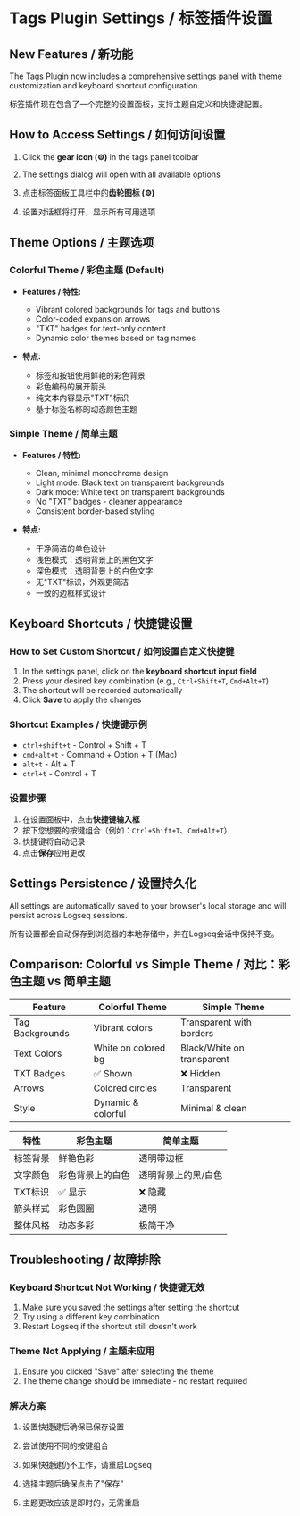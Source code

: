 # Tags Plugin Settings / 标签插件设置

## New Features / 新功能

The Tags Plugin now includes a comprehensive settings panel with theme customization and keyboard shortcut configuration.

标签插件现在包含了一个完整的设置面板，支持主题自定义和快捷键配置。

## How to Access Settings / 如何访问设置

1. Click the **gear icon (⚙️)** in the tags panel toolbar
2. The settings dialog will open with all available options

1. 点击标签面板工具栏中的**齿轮图标 (⚙️)**
2. 设置对话框将打开，显示所有可用选项

## Theme Options / 主题选项

### Colorful Theme / 彩色主题 (Default)

- **Features / 特性:**
  - Vibrant colored backgrounds for tags and buttons
  - Color-coded expansion arrows
  - "TXT" badges for text-only content
  - Dynamic color themes based on tag names

- **特点:**
  - 标签和按钮使用鲜艳的彩色背景
  - 彩色编码的展开箭头
  - 纯文本内容显示"TXT"标识
  - 基于标签名称的动态颜色主题

### Simple Theme / 简单主题

- **Features / 特性:**
  - Clean, minimal monochrome design
  - Light mode: Black text on transparent backgrounds
  - Dark mode: White text on transparent backgrounds
  - No "TXT" badges - cleaner appearance
  - Consistent border-based styling

- **特点:**
  - 干净简洁的单色设计
  - 浅色模式：透明背景上的黑色文字
  - 深色模式：透明背景上的白色文字
  - 无"TXT"标识，外观更简洁
  - 一致的边框样式设计

## Keyboard Shortcuts / 快捷键设置

### How to Set Custom Shortcut / 如何设置自定义快捷键

1. In the settings panel, click on the **keyboard shortcut input field**
2. Press your desired key combination (e.g., `Ctrl+Shift+T`, `Cmd+Alt+T`)
3. The shortcut will be recorded automatically
4. Click **Save** to apply the changes

### Shortcut Examples / 快捷键示例

- `ctrl+shift+t` - Control + Shift + T
- `cmd+alt+t` - Command + Option + T (Mac)
- `alt+t` - Alt + T
- `ctrl+t` - Control + T

### 设置步骤

1. 在设置面板中，点击**快捷键输入框**
2. 按下您想要的按键组合（例如：`Ctrl+Shift+T`、`Cmd+Alt+T`）
3. 快捷键将自动记录
4. 点击**保存**应用更改

## Settings Persistence / 设置持久化

All settings are automatically saved to your browser's local storage and will persist across Logseq sessions.

所有设置都会自动保存到浏览器的本地存储中，并在Logseq会话中保持不变。

## Comparison: Colorful vs Simple Theme / 对比：彩色主题 vs 简单主题

| Feature | Colorful Theme | Simple Theme |
|---------|---------------|--------------|
| Tag Backgrounds | Vibrant colors | Transparent with borders |
| Text Colors | White on colored bg | Black/White on transparent |
| TXT Badges | ✅ Shown | ❌ Hidden |
| Arrows | Colored circles | Transparent |
| Style | Dynamic & colorful | Minimal & clean |

| 特性 | 彩色主题 | 简单主题 |
|------|----------|----------|
| 标签背景 | 鲜艳色彩 | 透明带边框 |
| 文字颜色 | 彩色背景上的白色 | 透明背景上的黑/白色 |
| TXT标识 | ✅ 显示 | ❌ 隐藏 |
| 箭头样式 | 彩色圆圈 | 透明 |
| 整体风格 | 动态多彩 | 极简干净 |

## Troubleshooting / 故障排除

### Keyboard Shortcut Not Working / 快捷键无效

1. Make sure you saved the settings after setting the shortcut
2. Try using a different key combination
3. Restart Logseq if the shortcut still doesn't work

### Theme Not Applying / 主题未应用

1. Ensure you clicked "Save" after selecting the theme
2. The theme change should be immediate - no restart required

### 解决方案

1. 设置快捷键后确保已保存设置
2. 尝试使用不同的按键组合
3. 如果快捷键仍不工作，请重启Logseq

4. 选择主题后确保点击了"保存"
5. 主题更改应该是即时的，无需重启